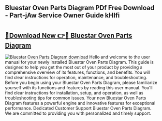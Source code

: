 ## Bluestar Oven Parts Diagram PDf Free Download - Part-jAw Service Owner Guide kHIfi

# <h2><a href="http://dfqb2h7.blite.top/?on=Bluestar+Oven+Parts+Diagram">🔗Download New 👉🔴 Bluestar Oven Parts Diagram</a></h2>

[![Bluestar Oven Parts Diagram download](https://i.imgur.com/lujVjoI.png)](http://dfqb2h7.blite.top/?on=Bluestar+Oven+Parts+Diagram)
Hello and welcome to the user manual for your newly installed Bluestar Oven Parts Diagram. This guide is designed to help you get the most out of your product by providing a comprehensive overview of its features, functions, and benefits. You will find clear instructions for operation, maintenance, and troubleshooting. Before you begin using your Bluestar Oven Parts Diagram, please familiarize yourself with its functions and features by reading this user manual. You'll find clear instructions for installation, setup, and operation, as well as troubleshooting tips for common issues. Your new Bluestar Oven Parts Diagram features a powerful engine and innovative features for exceptional performance. Dedicated Customer Support Bluestar Oven Parts Diagram. We are committed to providing you with personalized and timely support.
